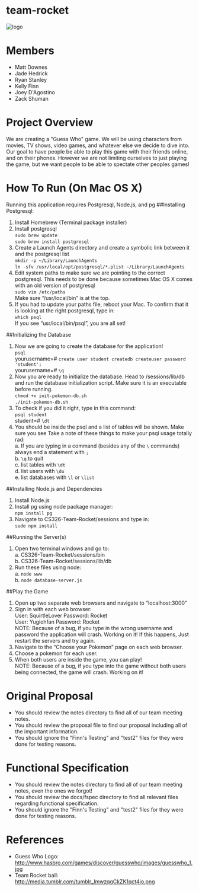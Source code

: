 team-rocket
===========

![logo](https://github.com/stanleyrya/CS326-Team-Rocket/raw/master/docs/logo.png)

Members
========
 - Matt Downes
 - Jade Hedrick
 - Ryan Stanley
 - Kelly Finn
 - Joey D'Agostino
 - Zack Shuman

# Project Overview

We are creating a "Guess Who" game. 
We will be using characters from movies, TV shows, video games, and whatever else we decide to dive into. 
Our goal to have people be able to play this game with their friends online, and on their phones. 
However we are not limiting ourselves to just playing the game, 
but we want people to be able to spectate other peoples games!

# How To Run (On Mac OS X)  

Running this application requires Postgresql, Node.js, and pg
##Installing Postgresql:
1. Install Homebrew (Terminal package installer)  
2. Install postgresql  
`sudo brew update`  
`sudo brew install postgresql`  
3. Create a Launch Agents directory and create a symbolic link between it and the postgresql list  
`mkdir -p ~/Library/LaunchAgents`  
`ln -sfv /usr/local/opt/postgresql/*.plist ~/Library/LaunchAgents`  
4. Edit system paths to make sure we are pointing to the correct postgresql. This needs to be done because sometimes Mac OS X comes with an old version of postgresql  
`sudo vim /etc/paths`  
 	Make sure “/usr/local/bin” is at the top.  
5. If you had to update your paths file, reboot your Mac. To confirm that it is looking at the right postgresql, type in:  
`which psql`  
	If you see “usr/local/bin/psql”, you are all set!  

##Initializing the Database
1. Now we are going to create the database for the application!  
`psql`  
yourusername=# `create user student createdb createuser password 'student';`  
yourusername=# `\q`  
2. Now you are ready to initialize the database. Head to /sessions/lib/db and run the database initialization script. Make sure it is an executable before running.  
`chmod +x init-pokemon-db.sh`  
`./init-pokemon-db.sh`  
3. To check if you did it right, type in this command:  
`psql student`  
student=# `\dt`  
4. You should be inside the psql and a list of tables will be shown. Make sure you see  Take a note of these things to make your psql usage totally rad:  
a. If you are typing in a command (besides any of the `\` commands) always end a statement with `;`  
b. `\q` to quit  
c. list tables with `\dt`  
d. list users with `\du`  
e. list databases with `\l` or `\list`  

##Installing Node.js and Dependencies
1. Install Node.js  
2. Install pg using node package manager:  
`npm install pg`  
3. Navigate to CS326-Team-Rocket/sessions and type in:  
`sudo npm install` 

##Running the Server(s)
1. Open two terminal windows and go to:  
a. CS326-Team-Rocket/sessions/bin  
b. CS326-Team-Rocket/sessions/lib/db  
2. Run these files using node:  
a. `node www`  
b. `node database-server.js`  

##Play the Game
1. Open up two separate web browsers and navigate to “localhost:3000”  
2. Sign in with each web browser:  
User: SquirtleLover    Password: Rocket  
User: Yugiohfan        Password: Rocket  
NOTE: Because of a bug, if you type in the wrong username and password the application will crash. Working on it! If this happens, Just restart the servers and try again.  
3. Navigate to the “Choose your Pokemon” page on each web browser.  
4. Choose a pokemon for each user.  
5. When both users are inside the game, you can play!  
NOTE: Because of a bug, if you type into the game without both users being connected, the game will crash. Working on it!  

# Original Proposal
 - You should review the notes directory to find all of our team meeting notes.
 - You should review the proposal file to find our proposal including all of the important information.
 - You should ignore the "Finn's Testing" and "test2" files for they were done for testing reasons.
 
# Functional Specification
 - You should review the notes directory to find all of our team meeting notes, even the ones we forgot!
 - You should review the docs/fspec directory to find all relevant files regarding functional specification.
 - You should ignore the "Finn's Testing" and "test2" files for they were done for testing reasons.

# References
 - Guess Who Logo: http://www.hasbro.com/games/discover/guesswho/images/guesswho_1.jpg
 - Team Rocket ball: http://media.tumblr.com/tumblr_lmwzqgCkZK1qct4jo.png 
